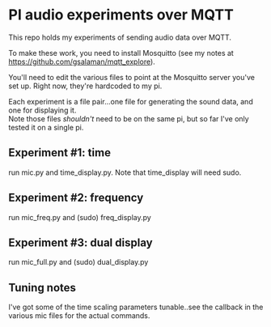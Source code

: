 # PI audio experiments over MQTT

This repo holds my experiments of sending audio data over MQTT.

To make these work, you need to install Mosquitto (see my notes at https://github.com/gsalaman/mqtt_explore).

You'll need to edit the various files to point at the Mosquitto server you've set up.  Right now, they're hardcoded to my pi.

Each experiment is a file pair...one file for generating the sound data, and one for displaying it.  
Note those files *shouldn't* need to be on the same pi, but so far I've only tested it on a single pi.

## Experiment #1:  time
run mic.py and time_display.py.  Note that time_display will need sudo.

## Experiment #2:  frequency
run mic_freq.py and (sudo) freq_display.py

## Experiment #3:  dual display
run mic_full.py and (sudo) dual_display.py

## Tuning notes
I've got some of the time scaling parameters tunable..see the callback in the various mic files for the actual commands.
